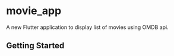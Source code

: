 # movie_app

A new Flutter application to display list of movies using OMDB api.

## Getting Started
